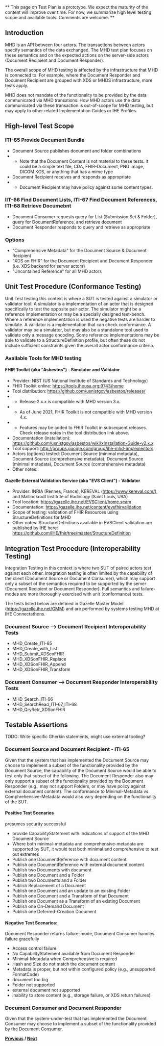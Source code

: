 ** This page on Test Plan is a prototype.   We expect the maturity of the content will improve over time.  For now, we summarize high level testing scope and available tools. Comments are welcome. **

## Introduction

MHD is an API between four actors.  The transactions between actors specify semantics of the data exchanged.  The MHD test plan focuses on these semantics and on the expected actions on the server-side actors (Document Recipient and Document Responder).

The overall scope of MHD testing is affected by the infrastructure that MHD is connected to. For example, where the Document Responder and Document Recipient are grouped with XDS or MHDS infrastructure, more tests apply.

MHD does not mandate of the functionality to be provided by the data communicated via MHD transations. How MHD actors use the data communicated via these transaction is out-of-scope for MHD testing, but may apply to other related Implementation Guides or IHE Profiles.

## High-level Test Scope
### ITI-65 Provide Document Bundle
* Document Source publishes document and folder combinations
* * Note that the Document Content is not material to these tests. It could be a simple text file, CDA, FHIR-Document, PNG image, DICOM KOS, or anything that has a mime type
* Document Recipient receives and responds as appropriate 
* * Document Recipient may have policy against some content types.

### IIT-66 Find Document Lists, ITI-67 Find Document References, ITI-68 Retrieve Documebnt
* Document Consumer requests query for List (Submission Set & Folder), query for DocumentReference, and retrieve document
* Document Responder responds to query and retrieve as appropriate

### Options
* "Comprehensive Metadata" for the Document Source & Document Recipient
* "XDS on FHIR" for the Document Recipient and Document Responder (i.e. XDS backend for server actors)
* "Uncontained Reference" for all MHD actors



## Unit Test Procedure (Conformance Testing)

Unit Test testing this context is where a SUT is tested against a simulator or validator tool.  A simulator is a implementation of an actor that is designed specifically to test the opposite pair actor. The simulator might be a reference implementation or may be a specially designed test-bench. Where a reference implementation is used the negative tests are harder to simulate. A validator is a implementation that can check conformance. A validator may be a simulator, but may also be a standalone tool used to validate only a message encoding. Some reference implementations may be able to validate to a StructureDefinition profile, but often these do not include sufficient constraints given the overall actor conformance criteria. 

### Available Tools for MHD testing

#### FHIR Toolkit (aka "Asbestos") - Simulator and Validator
* Provider: NIST (US National Institute of Standards and Technology)
* FHIR Toolkit online: https://tools.iheusa.org:9743/home
* Tool distribution: https://github.com/usnistgov/asbestos/releases/
* * Release 2.x.x is compatible with MHD version 3.x.
* * As of June 2021, FHIR Toolkit is not compatible with MHD version 4.x.
* * Features may be added to FHIR Toolkit in subsequent releases. Check release notes in the tool distribution link above.
* Documentation (installation):  https://github.com/usnistgov/asbestos/wiki/xInstallation-Guide-v2.x.x
* Tool support: http://groups.google.com/group/ihe-mhd-implementors
* Actors (options) tested:  Document Source (minimal metadata), Document Source (comprehensive metadata), Document Source (minimal metadata), Document Source (comprehensive metadata)
* Other notes:  

#### Gazelle External Validation Service (aka "EVS Client") - Validator
* Provider:  INRIA (Rennes, France), KEREVAL (https://www.kereval.com/), and Mallinckrodt Institute of Radiology (Saint Louis, USA) 
* Tool location: https://gazelle.ihe.net/EVSClient/home.seam
* Documentation: https://gazelle.ihe.net/content/evsfhirvalidation
* Scope of testing: validation of FHIR Resources using StructureDefinitions for MHD
* Other notes: StructureDefinitions available in EVSClient validation are published by IHE here: https://github.com/IHE/fhir/tree/master/StructureDefinition

## Integration Test Procedure (Interoperability Testing)

Integration Testing in this context is where two SUT of paired actors test against each other.  Integration testing is often limited by the capability of the client (Document Source or Document Consumer), which may support only a subset of the semantics required to be supported by the server (Document Recipient or Document Responder).  Full semantics and failure-modes are more thoroughly exercised with unit (conformance) tests.

The tests listed below are defined in Gazelle Master Model (https://gazelle.ihe.net/GMM) and are performed by systems testing MHD at IHE Connectathons.

### Document Source --> Document Recipient Interoperability Tests
* MHD_Create_ITI-65
* MHD_Create_with_List
* MHD_Submit_XDSonFHIR
* MHD_XDSonFHIR_Replace
* MHD_XDSonFHIR_Append
* MHD_XDSonFHIR_Transform

### Document Consumer --> Document Responder Interoperability Tests
* MHD_Search_ITI-66
* MHD_SearchRead_ITI-67_ITI-68
* MHD_QryRetr_XDSonFHIR

## Testable Assertions
TODO: Write specific Gherkin statements, might use external tooling?

### Document Source and Document Recipient - ITI-65

Given that the system that has implemented the Document Source may choose to implement a subset of the functionality provided by the Document Source, the capability of the Document Source would be able to test only that subset of the following. The Document Responder also may only support a subset of the functionality provided by the Document Responder (e.g., may not support Folders, or may have policy against external document content). The conformance to Minimal-Metadata vs Comphrehensive-Metadata would also vary depending on the functionality of the SUT. 

#### Positive Test Scenarios 
presumes security successful
* provide CapabilityStatement with indications of support of the MHD Document Source
* Where both minimal-metadata and comprehensive-metadata are supported by SUT, it would test both minimal and comprehensive to test out extremes 
* Publish one DocumentReference with document content
* Publish one DocumentReference with external document content
* Publish two Documents with document
* Publish one Document and a Folder
* Publish two Documents and a Folder
* Publish Replacement of a Document
* Publish one Document and an update to an existing Folder 
* Publish one Document and a Transform of that Document
* Publish one Document as a Transform of an existing Document
* Publish one On-Demand Document
* Publish one Deferred-Creation Document

#### Negative Test Scenarios: 
Document Responder returns failure-mode, Document Consumer handles failure gracefully
* Access control failure
* No CapabilityStatement available from Document Responder
* Minimal-Metadata when Comprehensive is required
* Hash and Size do not match the document content
* Metadata is proper, but not within configured policy (e.g., unsupported FormatCode)
* document too big
* Folder not supported
* external document not supported
* inability to store content (e.g., storage failure, or XDS return failures)


### Document Consumer and Document Responder


Given that the system-under-test that has implemented the Document Consumer may choose to implement a subset of the functionality provided by the Document Consumer.



**[Previous](32_fhir_maps.html) / [Next](a_issues.html)**

